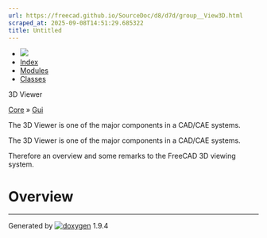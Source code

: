 ```yaml
---
url: https://freecad.github.io/SourceDoc/d8/d7d/group__View3D.html
scraped_at: 2025-09-08T14:51:29.685322
title: Untitled
---
```


  * [ ![](https://www.freecad.org/svg/logo-freecad.svg) ](https://freecadweb.org "FreeCAD")
  * [Index](../../index.html "Index")
  * [Modules](../../modules.html "Modules list")
  * [Classes](../../annotated.html "Annotated list")

3D Viewer

[Core](../../d4/d68/group__CORE.html) » [Gui](../../df/dd1/group__GUI.html)

The 3D Viewer is one of the major components in a CAD/CAE systems.

The 3D Viewer is one of the major components in a CAD/CAE systems.

Therefore an overview and some remarks to the FreeCAD 3D viewing system.

#  Overview

* * *

Generated by
[![doxygen](../../doxygen.svg)](https://www.doxygen.org/index.html) 1.9.4

